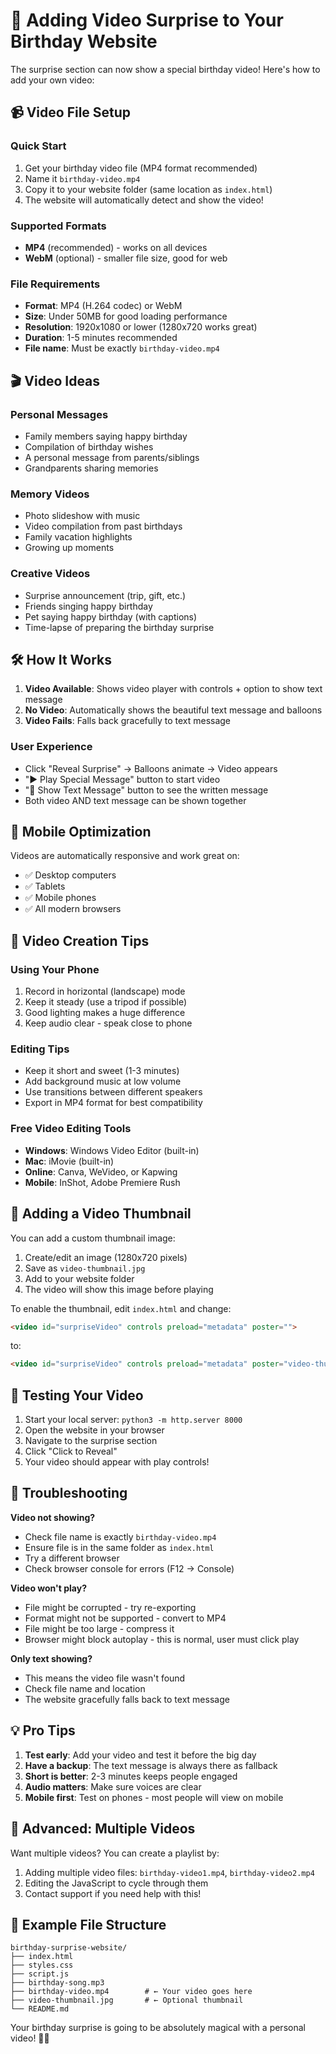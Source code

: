 # 🎥 Adding Video Surprise to Your Birthday Website

The surprise section can now show a special birthday video! Here's how to add your own video:

## 📹 Video File Setup

### Quick Start
1. Get your birthday video file (MP4 format recommended)
2. Name it `birthday-video.mp4`
3. Copy it to your website folder (same location as `index.html`)
4. The website will automatically detect and show the video!

### Supported Formats
- **MP4** (recommended) - works on all devices
- **WebM** (optional) - smaller file size, good for web

### File Requirements
- **Format**: MP4 (H.264 codec) or WebM
- **Size**: Under 50MB for good loading performance
- **Resolution**: 1920x1080 or lower (1280x720 works great)
- **Duration**: 1-5 minutes recommended
- **File name**: Must be exactly `birthday-video.mp4`

## 🎬 Video Ideas

### Personal Messages
- Family members saying happy birthday
- Compilation of birthday wishes
- A personal message from parents/siblings
- Grandparents sharing memories

### Memory Videos
- Photo slideshow with music
- Video compilation from past birthdays
- Family vacation highlights
- Growing up moments

### Creative Videos
- Surprise announcement (trip, gift, etc.)
- Friends singing happy birthday
- Pet saying happy birthday (with captions)
- Time-lapse of preparing the birthday surprise

## 🛠️ How It Works

1. **Video Available**: Shows video player with controls + option to show text message
2. **No Video**: Automatically shows the beautiful text message and balloons
3. **Video Fails**: Falls back gracefully to text message

### User Experience
- Click "Reveal Surprise" → Balloons animate → Video appears
- "▶️ Play Special Message" button to start video
- "💌 Show Text Message" button to see the written message
- Both video AND text message can be shown together

## 📱 Mobile Optimization

Videos are automatically responsive and work great on:
- ✅ Desktop computers
- ✅ Tablets
- ✅ Mobile phones
- ✅ All modern browsers

## 🎯 Video Creation Tips

### Using Your Phone
1. Record in horizontal (landscape) mode
2. Keep it steady (use a tripod if possible)
3. Good lighting makes a huge difference
4. Keep audio clear - speak close to phone

### Editing Tips
- Keep it short and sweet (1-3 minutes)
- Add background music at low volume
- Use transitions between different speakers
- Export in MP4 format for best compatibility

### Free Video Editing Tools
- **Windows**: Windows Video Editor (built-in)
- **Mac**: iMovie (built-in)
- **Online**: Canva, WeVideo, or Kapwing
- **Mobile**: InShot, Adobe Premiere Rush

## 🎨 Adding a Video Thumbnail

You can add a custom thumbnail image:
1. Create/edit an image (1280x720 pixels)
2. Save as `video-thumbnail.jpg`
3. Add to your website folder
4. The video will show this image before playing

To enable the thumbnail, edit `index.html` and change:
```html
<video id="surpriseVideo" controls preload="metadata" poster="">
```
to:
```html
<video id="surpriseVideo" controls preload="metadata" poster="video-thumbnail.jpg">
```

## 🚀 Testing Your Video

1. Start your local server: `python3 -m http.server 8000`
2. Open the website in your browser
3. Navigate to the surprise section
4. Click "Click to Reveal"
5. Your video should appear with play controls!

## 🐛 Troubleshooting

**Video not showing?**
- Check file name is exactly `birthday-video.mp4`
- Ensure file is in the same folder as `index.html`
- Try a different browser
- Check browser console for errors (F12 → Console)

**Video won't play?**
- File might be corrupted - try re-exporting
- Format might not be supported - convert to MP4
- File might be too large - compress it
- Browser might block autoplay - this is normal, user must click play

**Only text showing?**
- This means the video file wasn't found
- Check file name and location
- The website gracefully falls back to text message

## 💡 Pro Tips

1. **Test early**: Add your video and test it before the big day
2. **Have a backup**: The text message is always there as fallback
3. **Short is better**: 2-3 minutes keeps people engaged
4. **Audio matters**: Make sure voices are clear
5. **Mobile first**: Test on phones - most people will view on mobile

## 🎊 Advanced: Multiple Videos

Want multiple videos? You can create a playlist by:
1. Adding multiple video files: `birthday-video1.mp4`, `birthday-video2.mp4`
2. Editing the JavaScript to cycle through them
3. Contact support if you need help with this!

## 📄 Example File Structure

```
birthday-surprise-website/
├── index.html
├── styles.css
├── script.js
├── birthday-song.mp3
├── birthday-video.mp4        # ← Your video goes here
├── video-thumbnail.jpg       # ← Optional thumbnail
└── README.md
```

Your birthday surprise is going to be absolutely magical with a personal video! 🎥✨